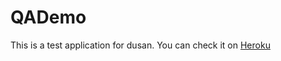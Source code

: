 # QADemo

This is a test application for dusan. 
You can check it on [Heroku](http://qademo.herokuapp.com/)
